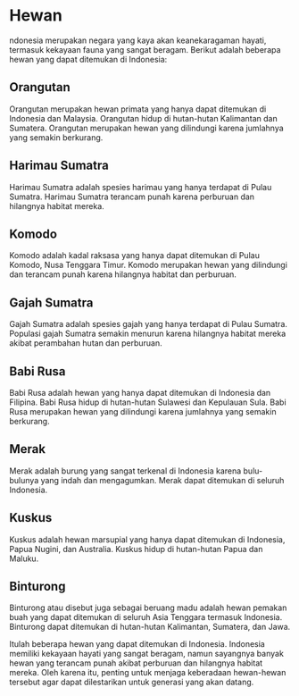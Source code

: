 # Hewan
ndonesia merupakan negara yang kaya akan keanekaragaman hayati, termasuk kekayaan fauna yang sangat beragam. Berikut adalah beberapa hewan yang dapat ditemukan di Indonesia:

## Orangutan
Orangutan merupakan hewan primata yang hanya dapat ditemukan di Indonesia dan Malaysia. Orangutan hidup di hutan-hutan Kalimantan dan Sumatera. Orangutan merupakan hewan yang dilindungi karena jumlahnya yang semakin berkurang.

## Harimau Sumatra
Harimau Sumatra adalah spesies harimau yang hanya terdapat di Pulau Sumatra. Harimau Sumatra terancam punah karena perburuan dan hilangnya habitat mereka.

## Komodo
Komodo adalah kadal raksasa yang hanya dapat ditemukan di Pulau Komodo, Nusa Tenggara Timur. Komodo merupakan hewan yang dilindungi dan terancam punah karena hilangnya habitat dan perburuan.

## Gajah Sumatra
Gajah Sumatra adalah spesies gajah yang hanya terdapat di Pulau Sumatra. Populasi gajah Sumatra semakin menurun karena hilangnya habitat mereka akibat perambahan hutan dan perburuan.

## Babi Rusa
Babi Rusa adalah hewan yang hanya dapat ditemukan di Indonesia dan Filipina. Babi Rusa hidup di hutan-hutan Sulawesi dan Kepulauan Sula. Babi Rusa merupakan hewan yang dilindungi karena jumlahnya yang semakin berkurang.

## Merak
Merak adalah burung yang sangat terkenal di Indonesia karena bulu-bulunya yang indah dan mengagumkan. Merak dapat ditemukan di seluruh Indonesia.

## Kuskus
Kuskus adalah hewan marsupial yang hanya dapat ditemukan di Indonesia, Papua Nugini, dan Australia. Kuskus hidup di hutan-hutan Papua dan Maluku.

## Binturong
Binturong atau disebut juga sebagai beruang madu adalah hewan pemakan buah yang dapat ditemukan di seluruh Asia Tenggara termasuk Indonesia. Binturong dapat ditemukan di hutan-hutan Kalimantan, Sumatera, dan Jawa.

Itulah beberapa hewan yang dapat ditemukan di Indonesia. Indonesia memiliki kekayaan hayati yang sangat beragam, namun sayangnya banyak hewan yang terancam punah akibat perburuan dan hilangnya habitat mereka. Oleh karena itu, penting untuk menjaga keberadaan hewan-hewan tersebut agar dapat dilestarikan untuk generasi yang akan datang.
